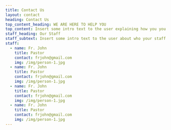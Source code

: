 ```yaml
---
title: Contact Us
layout: contact
heading: Contact Us
top_content_heading: WE ARE HERE TO HELP YOU
top_content: Insert some intro text to the user explaining how you you are here to help and welcome them in to your parish family and the family of the Church.
staff_heading: Our Staff
staff_subtext: Insert some intro text to the user about who your staff is and how you work together to serve the parish.
staff:
  - name: Fr. John
    title: Pastor
    contact: frjohn@gmail.com
    img: /img/person-1.jpg
  - name: Fr. John
    title: Pastor
    contact: frjohn@gmail.com
    img: /img/person-1.jpg
  - name: Fr. John
    title: Pastor
    contact: frjohn@gmail.com
    img: /img/person-1.jpg
  - name: Fr. John
    title: Pastor
    contact: frjohn@gmail.com
    img: /img/person-1.jpg     
---
```

